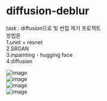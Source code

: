 # diffusion-deblur  
task : diffusion으로 빛 번짐 제거 프로젝트  
방법론  
1.unet + resnet  
2.SRGAN  
3.inpainting - hugging face   
4.diffusion  

![image](https://github.com/dlekgo79/diffusion-deblur/assets/90365178/0a6da01b-616e-4609-b720-30d86950e55c)  
![image](https://github.com/dlekgo79/diffusion-deblur/assets/90365178/e7066ea6-0025-408c-813d-fa2fc2f70d1c)  
![image](https://github.com/dlekgo79/diffusion-deblur/assets/90365178/78b655fe-bfee-40d0-9379-ec41abea1399)  
![image](https://github.com/dlekgo79/diffusion-deblur/assets/90365178/5e2ccb8e-ecc4-4f62-ac7a-ac06ef29f25b)


